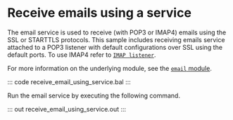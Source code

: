# Receive emails using a service

The email service is used to receive (with POP3 or IMAP4) emails using the SSL or STARTTLS protocols. This sample includes receiving emails service attached to a POP3 listener with default configurations over SSL using the default ports. To use IMAP4 refer to [`IMAP listener`](https://lib.ballerina.io/ballerina/email/latest/classes/ImapListener).

For more information on the underlying module, see the [`email` module](https://lib.ballerina.io/ballerina/email/latest/).

::: code receive_email_using_service.bal :::

Run the email service by executing the following command.

::: out receive_email_using_service.out :::
